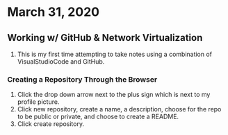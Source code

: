 # March 31, 2020
## Working w/ GitHub & Network Virtualization
1. This is my first time attempting to take notes using a combination of VisualStudioCode and GitHub.

### Creating a Repository Through the Browser
1. Click the drop down arrow next to the plus sign which is next to my profile picture.
2. Click new repository, create a name, a description, choose for the repo to be public or private, and choose to create a README.
3. Click create repository.